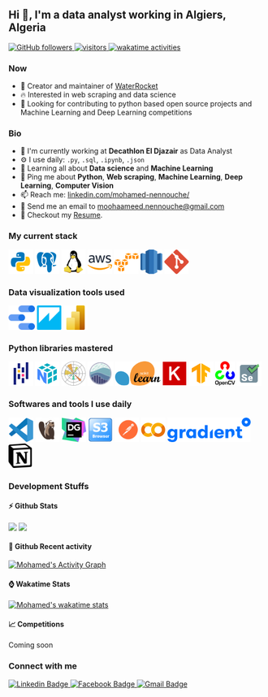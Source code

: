 ## Hi 👋, I'm a data analyst working in Algiers, Algeria
<p align="left">
  <a href="https://github.com/sudiptob2?tab=followers">
    <img alt="GitHub followers" src="https://img.shields.io/github/followers/MohamedNennouche?color=green&logo=github">
  </a>
  <a href="https://github.com/sudiptob2/">
    <img src="https://komarev.com/ghpvc/?username=MohamedNennouche" alt="visitors" />
  </a>
  <a href="https://wakatime.com/@1dace552-f52d-4c2c-913e-eacfe1d41572">
    <img src="https://wakatime.com/badge/user/1dace552-f52d-4c2c-913e-eacfe1d41572.svg" alt="wakatime activities" />
  </a> 
</p>

### Now
- :rocket: Creator and maintainer of [WaterRocket](https://github.com/MohamedNennouche/Water-rocket-launch-simulator)
- :fire: Interested in web scraping and data science
- :calendar: Looking for contributing to python based open source projects and Machine Learning and Deep Learning competitions

### Bio
- 🏢 I'm currently working at **Decathlon El Djazair** as Data Analyst
- ⚙️ I use daily: `.py`, `.sql`, `.ipynb`, `.json`
- 🌱 Learning all about **Data science** and **Machine Learning**
- 💬 Ping me about **Python**, **Web scraping**, **Machine Learning**, **Deep Learning**, **Computer Vision**
- 📫 Reach me: [linkedin.com/mohamed-nennouche/](https://www.linkedin.com/in/mohamed-nennouche/)
- :email: Send me an email to moohaameed.nennouche@gmail.com
- 📝 Checkout my [Resume](./files/cv.pdf).

### My current stack
<img height="48" src="img/python.svg" alt="python"> <img height="48" src="img/postgresql.svg" alt="postgresql"> <img height="48" src="img/Linux.svg" alt="Linux"> <img height="48" src="img/aws.svg" alt="AWS"> <img height="48" src="img/amazon-s3.svg" alt="Amazon S3"> <img height="48" src="img/aws-redshift.svg" alt="Amazon Redshift"> <img height="48" src="img/Git.svg" alt="Git">

### Data visualization tools used
<img height="48" src="img/google-data-studio.svg" alt="Google Data Studio"> <img height="48" src="img/amazon-quicksight.svg" alt="Amazon Quicksight"> <img height="48" src="img/Power_BI.svg" alt="Power BI">

### Python libraries mastered
<img height="48" src="img/pandas.svg" alt="Pandas"> <img height="48" src="img/numpy.svg" alt="Numpy"> <img height="48" src="img/Matplotlib.svg" alt="Matplotlib"> <img height="48" src="img/seaborn.svg" alt="Seaborn"> <img height="48" src="img/Scikitlearn.svg" alt="Scikitlearn"> <img height="48" src="img/keras.svg" alt="Keras"> <img height="48" src="img/tensorflow.svg" alt="Tensorflow"> <img height="48" src="img/OpenCV.svg" alt="OpenCV"> <img height="48" src="img/selenium.svg" alt="Selenium"> 

### Softwares and tools I use daily
<img height="48" src="img/vscode.svg" alt="vscode"> <img height="48" src="img/DBeaver.svg" alt="DBeaver"> <img height="48" src="img/datagrip.svg" alt="datagrip"> <img height="48" src="img/s3browser.png" alt="s3 browser"> <img height="48" src="img/postman.svg" alt="postman"> <img height="48" src="img/colab.svg" alt="Google colab"> <img height="48" src="img/Gradient.png" alt="Paperspace Gradient"> <img height="48" src="img/notion.svg" alt="Notion">

### Development Stuffs
#### ⚡ Github Stats
<p float="left">
<img height="180em" src="https://github-readme-stats.vercel.app/api?username=MohamedNennouche&show_icons=true&hide_border=true&&count_private=true&include_all_commits=true" /> <img height="180em" src="https://github-readme-stats.vercel.app/api/top-langs/?username=MohamedNennouche&show_icons=true&hide_border=true&layout=compact&langs_count=8"/> 
</p>

#### :eyes: Github Recent activity
<a href="https://github.com/MohamedNennouche"><img alt="Mohamed's Activity Graph" src="https://activity-graph.herokuapp.com/graph?username=MohamedNennouche&custom_title=Mohamed's%20Contribution%20Graph&theme=react" /></a>

#### :watch: Wakatime Stats

[![Mohamed's wakatime stats](https://github-readme-stats.vercel.app/api/wakatime?username=MohamedNennouche)](https://wakatime.com/@1dace552-f52d-4c2c-913e-eacfe1d41572)

#### :chart_with_upwards_trend: Competitions
Coming soon

### Connect with me
<div id="social-media" style="text-align:left">
    <a href="https://www.linkedin.com/in/mohamed-nennouche/">
        <img src="https://img.shields.io/badge/linkedin-%230077B5.svg?&style=for-the-badge&logo=linkedin&logoColor=white" alt="Linkedin Badge">
    </a>
    <a href="https://www.facebook.com/mohamed.nennouche.1">
        <img src="https://img.shields.io/badge/Facebook-blue?style=for-the-badge&logo=facebook&logoColor=white" alt="Facebook Badge"/>
    </a>
    <a href="mailto:moohaameed.nennouche@gmail.com"> <img src="https://img.shields.io/badge/gmail-red?style=for-the-badge&logo=gmail&logoColor=white" alt="Gmail Badge"/></a>
</div>